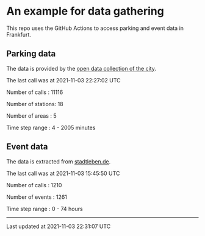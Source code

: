 # An example for data gathering

This repo uses the GitHub Actions to access parking and event data in Frankfurt.

## Parking data
The data is provided by the [open data collection of the city](https://www.offenedaten.frankfurt.de/).

The last call was at 2021-11-03 22:27:02 UTC

Number of calls   : 11116

Number of stations:    18

Number of areas   :     5

Time step range   :     4 -  2005 minutes


## Event data
The data is extracted from [stadtleben.de](https://stadtleben.de/frankfurt/).

The last call was at 2021-11-03 15:45:50 UTC

Number of calls   : 1210

Number of events  : 1261

Time step range   :    0 -   74 hours


----

Last updated at 2021-11-03 22:31:07 UTC
